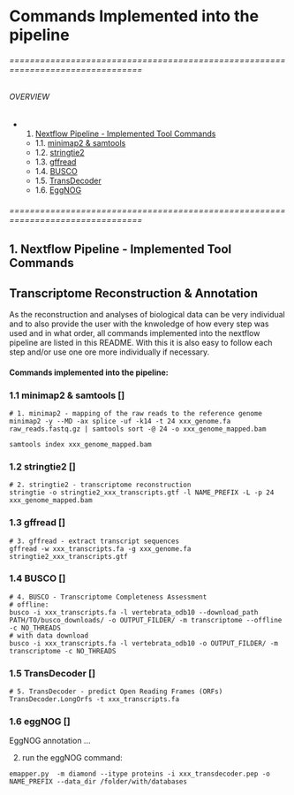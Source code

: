 #  Commands Implemented into the pipeline

###### ================================================================================
###### OVERVIEW
+ 1. [Nextflow Pipeline - Implemented Tool Commands](#nf_pipe)
    * 1.1. [ minimap2 & samtools ](#mini_sam)
    * 1.2. [ stringtie2 ](#string2)
    * 1.3. [ gffread ](#gffread)
    * 1.4. [ BUSCO ](#busco)
    * 1.5. [ TransDecoder ](#transdec)
    * 1.6. [ EggNOG ](#eggN)
   
###### ================================================================================

<a name="nf_pipe"></a>
## 1. Nextflow Pipeline - Implemented Tool Commands 
## Transcriptome Reconstruction & Annotation

As the reconstruction and analyses of biological data can be very individual and to also provide the user with the knwoledge of how every step was used and in what order, all commands implemented into the nextflow pipeline are listed in this README. With this it is also easy to follow each step and/or use one ore more individually if necessary. 

#### **Commands implemented into the pipeline:**

<a name="mini_sam"></a>
### 1.1 minimap2 & samtools []
```
# 1. minimap2 - mapping of the raw reads to the reference genome
minimap2 -y --MD -ax splice -uf -k14 -t 24 xxx_genome.fa raw_reads.fastq.gz | samtools sort -@ 24 -o xxx_genome_mapped.bam

samtools index xxx_genome_mapped.bam
```

<a name="string2"></a>
### 1.2 stringtie2 []
```
# 2. stringtie2 - transcriptome reconstruction
stringtie -o stringtie2_xxx_transcripts.gtf -l NAME_PREFIX -L -p 24 xxx_genome_mapped.bam
```

<a name="gffread"></a>
### 1.3 gffread []
```
# 3. gffread - extract transcript sequences
gffread -w xxx_transcripts.fa -g xxx_genome.fa stringtie2_xxx_transcripts.gtf
```

<a name="busco"></a>
### 1.4 BUSCO []
```
# 4. BUSCO - Transcriptome Completeness Assessment
# offline:
busco -i xxx_transcripts.fa -l vertebrata_odb10 --download_path PATH/TO/busco_downloads/ -o OUTPUT_FILDER/ -m transcriptome --offline -c NO_THREADS
# with data download
busco -i xxx_transcripts.fa -l vertebrata_odb10 -o OUTPUT_FILDER/ -m transcriptome -c NO_THREADS
```

<a name="transdec"></a>
### 1.5 TransDecoder []
```
# 5. TransDecoder - predict Open Reading Frames (ORFs)
TransDecoder.LongOrfs -t xxx_transcripts.fa 
```

<a name="eggN"></a>
### 1.6 eggNOG []
EggNOG annotation ...

2. run the eggNOG command:
```
emapper.py  -m diamond --itype proteins -i xxx_transdecoder.pep -o NAME_PREFIX --data_dir /folder/with/databases
```
